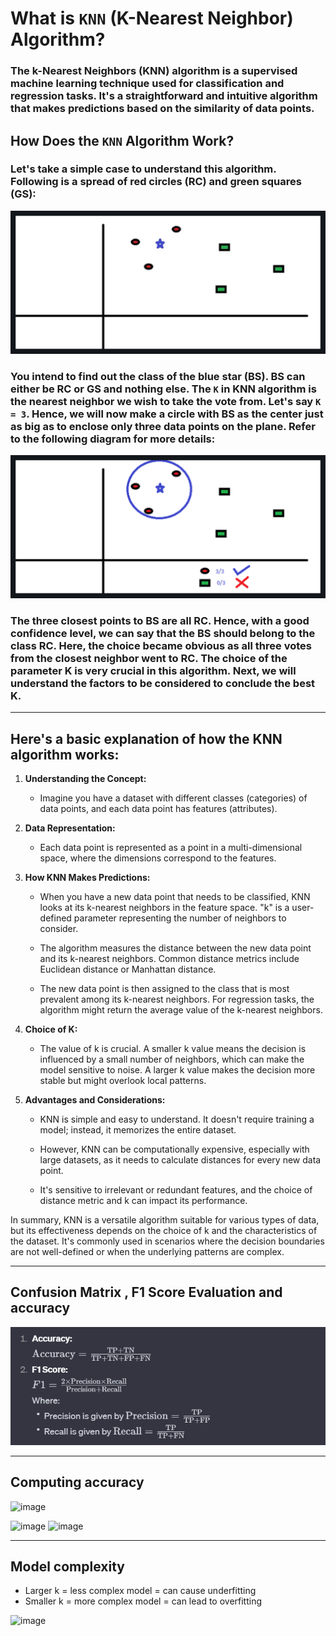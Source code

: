 # What is `KNN` (K-Nearest Neighbor) Algorithm?

### The k-Nearest Neighbors (KNN) algorithm is a supervised machine learning technique used for classification and regression tasks. It's a straightforward and intuitive algorithm that makes predictions based on the similarity of data points.

## How Does the `KNN` Algorithm Work?

### Let's take a simple case to understand this algorithm. Following is a spread of red circles (RC) and green squares (GS):

![RC and GS](image.png)

### You intend to find out the class of the blue star (BS). BS can either be RC or GS and nothing else. The `K` in KNN algorithm is the nearest neighbor we wish to take the vote from. Let's say `K = 3`. Hence, we will now make a circle with BS as the center just as big as to enclose only three data points on the plane. Refer to the following diagram for more details:

![KNN Diagram](image-1.png)

### The three closest points to BS are all RC. Hence, with a good confidence level, we can say that the BS should belong to the class RC. Here, the choice became obvious as all three votes from the closest neighbor went to RC. The choice of the parameter K is very crucial in this algorithm. Next, we will understand the factors to be considered to conclude the best K.

---

## Here's a basic explanation of how the KNN algorithm works:

1. **Understanding the Concept:**
   - Imagine you have a dataset with different classes (categories) of data points, and each data point has features (attributes).

2. **Data Representation:**
   - Each data point is represented as a point in a multi-dimensional space, where the dimensions correspond to the features.

3. **How KNN Makes Predictions:**
   - When you have a new data point that needs to be classified, KNN looks at its k-nearest neighbors in the feature space. "k" is a user-defined parameter representing the number of neighbors to consider.

   - The algorithm measures the distance between the new data point and its k-nearest neighbors. Common distance metrics include Euclidean distance or Manhattan distance.

   - The new data point is then assigned to the class that is most prevalent among its k-nearest neighbors. For regression tasks, the algorithm might return the average value of the k-nearest neighbors.

4. **Choice of K:**
   - The value of k is crucial. A smaller k value means the decision is influenced by a small number of neighbors, which can make the model sensitive to noise. A larger k value makes the decision more stable but might overlook local patterns.

5. **Advantages and Considerations:**
   - KNN is simple and easy to understand. It doesn't require training a model; instead, it memorizes the entire dataset.

   - However, KNN can be computationally expensive, especially with large datasets, as it needs to calculate distances for every new data point.

   - It's sensitive to irrelevant or redundant features, and the choice of distance metric and k can impact its performance.

In summary, KNN is a versatile algorithm suitable for various types of data, but its effectiveness depends on the choice of k and the characteristics of the dataset. It's commonly used in scenarios where the decision boundaries are not well-defined or when the underlying patterns are complex.

---



## Confusion Matrix , F1 Score Evaluation and accuracy

![alt text](image-2.png)

---
## Computing accuracy
![image](https://github.com/MahmoudNamNam/KNN/assets/148398760/6228243e-c5f5-4b97-9db2-b6bda20b28a2)


![image](https://github.com/MahmoudNamNam/KNN/assets/148398760/e04662b4-9755-4a72-a468-da7cbce38231)
![image](https://github.com/MahmoudNamNam/KNN/assets/148398760/8997aedf-f58a-4237-b2d2-fed458f817f9)

---
## Model complexity
- Larger k = less complex model = can cause underfitting
- Smaller k = more complex model = can lead to overfitting

![image](https://github.com/MahmoudNamNam/KNN/assets/148398760/70d5dde3-29ec-4186-8e68-86e879ad1eba)

